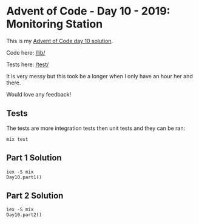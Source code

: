 # Advent of Code - Day 10 - 2019: Monitoring Station

This is my [Advent of Code day 10 solution](https://adventofcode.com/2019/day/10).

Code here: [/lib/](/lib/)

Tests here: [/test/](/test/)

It is very messy but this took be a longer when I only have an hour her and there.

Would love any feedback!

## Tests

The tests are more integration tests then unit tests and they can be ran:

```
mix test
```

## Part 1 Solution

```
iex -S mix
Day10.part1()
```

## Part 2 Solution

```
iex -S mix
Day10.part2()
```